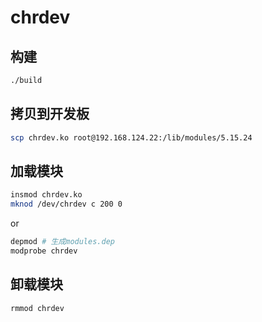 # chrdev

## 构建

``` sh
./build
```

## 拷贝到开发板

``` sh
scp chrdev.ko root@192.168.124.22:/lib/modules/5.15.24
```

## 加载模块

``` sh
insmod chrdev.ko
mknod /dev/chrdev c 200 0
```

or

``` sh
depmod # 生成modules.dep
modprobe chrdev
```

## 卸载模块

``` sh
rmmod chrdev
```
